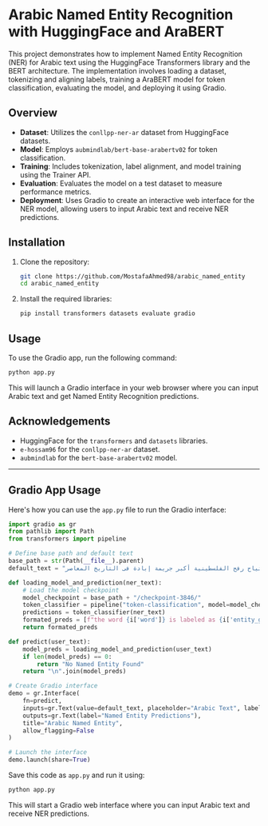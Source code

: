 # Arabic Named Entity Recognition with HuggingFace and AraBERT

This project demonstrates how to implement Named Entity Recognition (NER) for Arabic text using the HuggingFace Transformers library and the BERT architecture. The implementation involves loading a dataset, tokenizing and aligning labels, training a AraBERT model for token classification, evaluating the model, and deploying it using Gradio.

## Overview

- **Dataset**: Utilizes the `conllpp-ner-ar` dataset from HuggingFace datasets.
- **Model**: Employs `aubmindlab/bert-base-arabertv02` for token classification.
- **Training**: Includes tokenization, label alignment, and model training using the Trainer API.
- **Evaluation**: Evaluates the model on a test dataset to measure performance metrics.
- **Deployment**: Uses Gradio to create an interactive web interface for the NER model, allowing users to input Arabic text and receive NER predictions.

## Installation

1. Clone the repository:
   ```bash
   git clone https://github.com/MostafaAhmed98/arabic_named_entity
   cd arabic_named_entity
   ```

2. Install the required libraries:
   ```bash
   pip install transformers datasets evaluate gradio
   ```

## Usage

To use the Gradio app, run the following command:

```bash
python app.py
```

This will launch a Gradio interface in your web browser where you can input Arabic text and get Named Entity Recognition predictions.

## Acknowledgements

- HuggingFace for the `transformers` and `datasets` libraries.
- `e-hossam96` for the `conllpp-ner-ar` dataset.
- `aubmindlab` for the `bert-base-arabertv02` model.

---

## Gradio App Usage

Here's how you can use the `app.py` file to run the Gradio interface:

```python
import gradio as gr
from pathlib import Path
from transformers import pipeline

# Define base path and default text
base_path = str(Path(__file__).parent)
default_text = "اجتياح رفح الفلسطينية أكبر جريمة إبادة فى التاريخ المعاصر"

def loading_model_and_prediction(ner_text):
    # Load the model checkpoint
    model_checkpoint = base_path + "/checkpoint-3846/"
    token_classifier = pipeline("token-classification", model=model_checkpoint, aggregation_strategy="simple")
    predictions = token_classifier(ner_text)
    formated_preds = [f"the word {i['word']} is labeled as {i['entity_group']}" for i in predictions]
    return formated_preds

def predict(user_text):
    model_preds = loading_model_and_prediction(user_text)
    if len(model_preds) == 0:
        return "No Named Entity Found"
    return "\n".join(model_preds)

# Create Gradio interface
demo = gr.Interface(
    fn=predict,
    inputs=gr.Text(value=default_text, placeholder="Arabic Text", label="Arabic Text"),
    outputs=gr.Text(label="Named Entity Predictions"),
    title="Arabic Named Entity",
    allow_flagging=False
)

# Launch the interface
demo.launch(share=True)
```

Save this code as `app.py` and run it using:
```bash
python app.py
```

This will start a Gradio web interface where you can input Arabic text and receive NER predictions.
